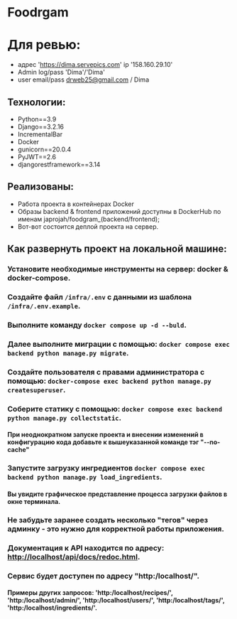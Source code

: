 # Foodrgam
# Для ревью:
- адрес 'https://dima.servepics.com'
  ip '158.160.29.10'
- Admin log/pass 'Dima'/'Dima'
- user email/pass drweb25@gmail.com / Dima
## Технологии:
- Python==3.9
- Django==3.2.16
- IncrementalBar
- Docker
- gunicorn==20.0.4
- PyJWT==2.6
- djangorestframework==3.14 

## Реализованы:

- Работа проекта в контейнерах Docker
- Образы backend & frontend приложений доступны в DockerHub по именам japrojah/foodgram_(backend/frontend);
- Вот-вот состоится деплой проекта на сервер.

## Как развернуть проект на локальной машине:

### Установите необходимые инструменты на сервер: docker & docker-compose.
### Создайте файл `/infra/.env` с данными из шаблона `/infra/.env.example`.
### Выполните команду `docker compose up -d --buld`.
### Далее выполните миграции с помощью: `docker compose exec backend python manage.py migrate`.
### Создайте пользователя с правами администратора с помощью: `docker-compose exec backend python manage.py createsuperuser`.
### Соберите статику с помощью: `docker compose exec backend python manage.py collectstatic`.
#### При неоднократном запуске проекта и внесении изменений в конфигурацию кода добавьте к вышеуказанной команде тэг "--no-cache" 
### Запустите загрузку ингредиентов `docker compose exec backend python manage.py load_ingredients`.
#### Вы увидите графическое представление процесса загрузки файлов в окне терминала.
### Не забудьте заранее создать несколько "тегов" через админку - это нужно для корректной работы приложения.
### Документация к API находится по адресу: <http://localhost/api/docs/redoc.html>.
### Сервис будет доступен по адресу "http:/localhost/".
#### Примеры других запросов: 'http:/localhost/recipes/', 'http:/localhost/admin/', 'http:/localhost/users/', 'http:/localhost/tags/', 'http:/localhost/ingredients/'. 
